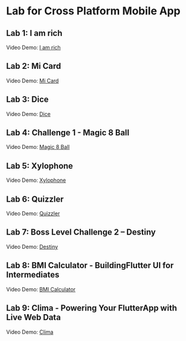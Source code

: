 # Lab for Cross Platform Mobile App

## Lab 1: I am rich
Video Demo: [I am rich](https://drive.google.com/file/d/1Zn6ocQByyEjt7CMuJHbFBwO8Bh9sg_Wj/view?usp=sharing)
## Lab 2: Mi Card
Video Demo: [Mi Card](https://drive.google.com/file/d/1KioYw_o6aTDB_zqLcZoUYoZl6LMuDdbn/view?usp=sharing)
## Lab 3: Dice
Video Demo: [Dice](https://drive.google.com/file/d/175AMyQF4oPuxbg-RIYEUmCdqMp8xr42v/view?usp=sharing)
## Lab 4: Challenge 1 - Magic 8 Ball
Video Demo: [Magic 8 Ball](https://drive.google.com/file/d/1rr9rDXl59bc-ruOnZFw_eKmfVgZcZTQh/view?usp=sharing)
## Lab 5: Xylophone
Video Demo: [Xylophone](https://drive.google.com/file/d/1aEXeCITMTTgDWXZ48dnZrUWV_BCthnxA/view?usp=sharing)
## Lab 6: Quizzler
Video Demo: [Quizzler](https://drive.google.com/file/d/1IeFS-vlXUO7YrPKmSkQ1r0tpWGVhvNjl/view?usp=sharing)
## Lab 7: Boss Level Challenge 2 – Destiny
Video Demo: [Destiny](https://drive.google.com/file/d/19iKwQzrsvJSm1FU9QbL6s10HTNNHrQtd/view?usp=sharing)
## Lab 8: BMI Calculator - BuildingFlutter UI for Intermediates
Video Demo: [BMI Calculator](https://drive.google.com/file/d/12vNpqxbyzkxz71rbo8pKU-XCaQI0ZUsA/view?usp=sharing)
## Lab 9: Clima - Powering Your FlutterApp with Live Web Data
Video Demo: [Clima](https://drive.google.com/file/d/1Qc3pKb9nhURNssTr2SONwoR5wre3dVa8/view?usp=sharing)